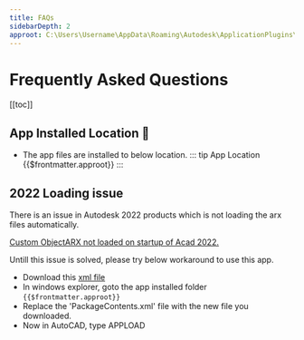 ```yaml
---
title: FAQs
sidebarDepth: 2
approot: C:\Users\Username\AppData\Roaming\Autodesk\ApplicationPlugins\AVVAMyXrefs.bundle
---
```

# Frequently Asked Questions
[[toc]]

## App Installed Location :file_folder:
- The app files are installed to below location.
::: tip App Location 
{{$frontmatter.approot}}
:::

## 2022 Loading issue
There is an issue in Autodesk 2022 products which is not loading the arx files automatically.

[Custom ObjectARX not loaded on startup of Acad 2022.](https://forums.autodesk.com/t5/objectarx/custom-objectarx-not-loaded-on-startup-of-acad-2022/m-p/10687519#M41082)

Untill this issue is solved, please try below workaround to use this app.

- Download this [xml file](/PackageContents.xml)
- In windows explorer, goto the app installed folder
<code>{{$frontmatter.approot}}</code>
- Replace the 'PackageContents.xml' file with the new file you downloaded.
- Now in AutoCAD, type APPLOAD 
